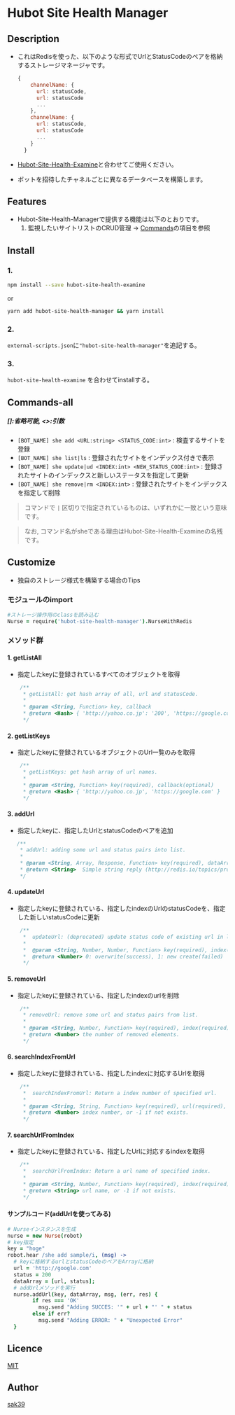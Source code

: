 # Hubot Site Health Manager

## Description
- これはRedisを使った、以下のような形式でUrlとStatusCodeのペアを格納するストレージマネージャです。

  ```js
  {
      channelName: {
        url: statusCode,
        url: statusCode
        ...
      },
      channelName: {
        url: statusCode,
        url: statusCode
        ...
      }
    }
  ```
- [Hubot-Site-Health-Examine](https://github.com/l2tporg/hubot-site-health-examine.git)と合わせてご使用ください。
- ボットを招待したチャネルごとに異なるデータベースを構築します。

## <div id="Feature">Features</div>
- Hubot-Site-Health-Managerで提供する機能は以下のとおりです。
  1. 監視したいサイトリストのCRUD管理 -> [Commands](#commands-all)の項目を参照

## <div id="Install">Install</div>
### 1. 
```bash
npm install --save hubot-site-health-examine
```
or 
```bash
yarn add hubot-site-health-manager && yarn install
```

### 2. 
`external-scripts.json`に`"hubot-site-health-manager"`を追記する。
### 3.
`hubot-site-health-examine` を合わせてinstallする。


## Commands-all

##### []:省略可能, <>:引数

- `[BOT_NAME] she add <URL:string> <STATUS_CODE:int>` : 検査するサイトを登録
- `[BOT_NAME] she list|ls` : 登録されたサイトをインデックス付きで表示
- `[BOT_NAME] she update|ud <INDEX:int> <NEW_STATUS_CODE:int>` : 登録されたサイトのインデックスと新しいステータスを指定して更新
- `[BOT_NAME] she remove|rm <INDEX:int>` : 登録されたサイトをインデックスを指定して削除

> コマンドで `|` 区切りで指定されているものは、いずれかに一致という意味です。

> なお, コマンド名がsheである理由はHubot-Site-Health-Examineの名残です。



## <div id="Customize">Customize</div>
- 独自のストレージ様式を構築する場合のTips

### モジュールのimport
```coffeescript:sample.coffee
#ストレージ操作用のclassを読み込む
Nurse = require('hubot-site-health-manager').NurseWithRedis
```

### メソッド群

#### 1. getListAll
- 指定したkeyに登録されているすべてのオブジェクトを取得
```js
    /**
     * getListAll: get hash array of all, url and statusCode.
     *
     * @param <String, Function> key, callback
     * @return <Hash> { 'http://yahoo.co.jp': '200', 'https://google.com': '200' } -> forEachで処理
     */
```

#### 2. getListKeys
- 指定したkeyに登録されているオブジェクトのUrl一覧のみを取得
```js
    /**
     * getListKeys: get hash array of url names.
     *
     * @param <String, Function> key(required), callback(optional)
     * @return <Hash> { 'http://yahoo.co.jp', 'https://google.com' }
     */
```

#### 3. addUrl

- 指定したkeyに、指定したUrlとstatusCodeのペアを追加
```js
   /**
    * addUrl: adding some url and status pairs into list.
    *
    * @param <String, Array, Response, Function> key(required), dataArray(required), msg(required), callback(optional) data array adding into list. msg is a Message object in hubot.
    * @return <String>  Simple string reply (http://redis.io/topics/protocol#simple-string-reply)
    */
```

#### 4. updateUrl
- 指定したkeyに登録されている、指定したindexのUrlのstatusCodeを、指定した新しいstatusCodeに更新
```js
    /**
     *  updateUrl: (deprecated) update status code of existing url in list.
     *
     *  @param <String, Number, Number, Function> key(required), index(required), status(required), callback(optional) Pair of pertinent index and new status code.
     *  @return <Number> 0: overwrite(success), 1: new create(failed)
     */
```


#### 5. removeUrl
- 指定したkeyに登録されている、指定したindexのurlを削除
```js
    /**
     * removeUrl: remove some url and status pairs from list.
     *
     * @param <String, Number, Function> key(required), index(required), callback(optional) indexes wanted to be removed from list.
     * @return <Number> the number of removed elements.
     */
```

#### 6. searchIndexFromUrl
- 指定したkeyに登録されている、指定したindexに対応するUrlを取得
```js
    /**
     *  searchIndexFromUrl: Return a index number of specified url.
     *
     * @param <String, String, Function> key(required), url(required), callback(optional) Specified url
     * @return <Number> index number, or -1 if not exists.
     */
```

#### 7. searchUrlFromIndex
- 指定したkeyに登録されている、指定したUrlに対応するindexを取得
```js
    /**
     *  searchUrlFromIndex: Return a url name of specified index.
     *
     * @param <String, Number, Function> key(required), index(required), callback(optional) index number of url
     * @return <String> url name, or -1 if not exists.
     */
```

#### サンプルコード(addUrlを使ってみる)
```coffeescript:sample.coffee
# Nurseインスタンスを生成
nurse = new Nurse(robot)
# key指定
key = "hoge"
robot.hear /she add sample/i, (msg) ->
  # keyに格納するurlとstatusCodeのペアをArrayに格納
  url = 'http://google.com'
  status = 200
  dataArray = [url, status];
  # addUrlメソッドを実行
  nurse.addUrl(key, dataArray, msg, (err, res) {
        if res === 'OK'
          msg.send "Adding SUCCES: '" + url + "' " + status
        else if err?
          msg.send "Adding ERROR: " + "Unexpected Error"
  }
```

## <div id="Licence">Licence</div>

[MIT](https://github.com/sak39)

## <div id="Author">Author</div>

[sak39](https://github.com/sak39)
